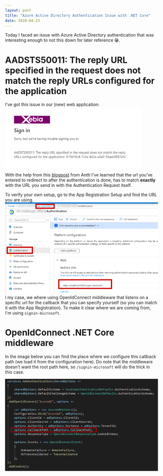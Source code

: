```yaml
---
layout: post
title: "Azure Active Directory Authentication Issue with .NET Core"
date: 2020-04-23
---
```


Today I faced an issue with Azure Active Directory authentication that was interesting enough to not this down for later reference 😁.

# AADSTS50011: The reply URL specified in the request does not match the reply URLs configured for the application

I've got this issue in our (new) web application:
![Error message from Azure Active Directory](/images/2020/20200423/20200423_01_Issue.png)

With the help from this [blogpost](
https://www.koskila.net/aadsts50011-the-reply-address-does-not-match-the-reply-addresses-configured/) from Antti I've learned that the url you've entered to redirect to after the authentication is done, has to match **exactly** with the URL you send in with the Authentication Request itself.

To verify your own setup, go to the App Registration Setup and find the URL you are using.
![Error message from Azure Active Directory](/images/2020/20200423/20200423_02_AppRegistration.png)
I my case, we where using OpenIdConnect middleware that listens on a specific url for the callback that you can specify yourself (so you can match it with the App Registration). To make it clear where we are coming from, I'm using `signin-microsoft`.

# OpenIdConnect .NET Core middleware
In the image below you can find the place where we configure this callback path (we load it from the configuration here). Do note that the middleware doesn't want the root path here, so `/signin-microsoft` will do the trick in this case.

![Configuration settings in .NET Core](/images/2020/20200423/20200423_03_NET_Core_Settings.png)
